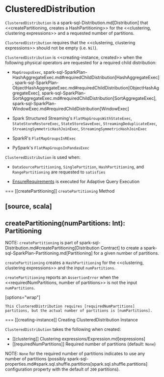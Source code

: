 # ClusteredDistribution

`ClusteredDistribution` is a spark-sql-Distribution.md[Distribution] that <<createPartitioning, creates a HashPartitioning>> for the <<clustering, clustering expressions>> and a requested number of partitions.

`ClusteredDistribution` requires that the <<clustering, clustering expressions>> should not be empty (i.e. `Nil`).

`ClusteredDistribution` is <<creating-instance, created>> when the following physical operators are requested for a required child distribution:

* `MapGroupsExec`, spark-sql-SparkPlan-HashAggregateExec.md#requiredChildDistribution[HashAggregateExec], spark-sql-SparkPlan-ObjectHashAggregateExec.md#requiredChildDistribution[ObjectHashAggregateExec], spark-sql-SparkPlan-SortAggregateExec.md#requiredChildDistribution[SortAggregateExec], spark-sql-SparkPlan-WindowExec.md#requiredChildDistribution[WindowExec]

* Spark Structured Streaming's `FlatMapGroupsWithStateExec`, `StateStoreRestoreExec`, `StateStoreSaveExec`, `StreamingDeduplicateExec`, `StreamingSymmetricHashJoinExec`, `StreamingSymmetricHashJoinExec`

* SparkR's `FlatMapGroupsInRExec`

* PySpark's `FlatMapGroupsInPandasExec`

`ClusteredDistribution` is used when:

* `DataSourcePartitioning`, `SinglePartition`, `HashPartitioning`, and `RangePartitioning` are requested to `satisfies`

* [EnsureRequirements](physical-optimizations/EnsureRequirements.md) is executed for Adaptive Query Execution

=== [[createPartitioning]] `createPartitioning` Method

[source, scala]
----
createPartitioning(numPartitions: Int): Partitioning
----

NOTE: `createPartitioning` is part of spark-sql-Distribution.md#createPartitioning[Distribution Contract] to create a spark-sql-SparkPlan-Partitioning.md[Partitioning] for a given number of partitions.

`createPartitioning` creates a `HashPartitioning` for the <<clustering, clustering expressions>> and the input `numPartitions`.

`createPartitioning` reports an `AssertionError` when the <<requiredNumPartitions, number of partitions>> is not the input `numPartitions`.

[options="wrap"]
```
This ClusteredDistribution requires [requiredNumPartitions] partitions, but the actual number of partitions is [numPartitions].
```

=== [[creating-instance]] Creating ClusteredDistribution Instance

`ClusteredDistribution` takes the following when created:

* [[clustering]] Clustering expressions/Expression.md[expressions]
* [[requiredNumPartitions]] Required number of partitions (default: `None`)

NOTE: `None` for the required number of partitions indicates to use any number of partitions (possibly spark-sql-properties.md#spark.sql.shuffle.partitions[spark.sql.shuffle.partitions] configuration property with the default of `200` partitions).
